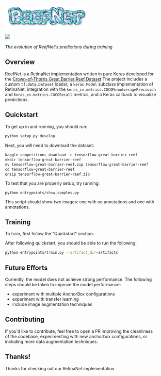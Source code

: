 ![reefnet logo](media/reefnet.png)

<img src="media/learning.gif" width="400px"/>

*The evolution of ReefNet's predictions during training*

## Overview

ReefNet is a RetinaNet implementation written in pure Keras developed for the
[Crown-of-Thorns Great Barrier Reef Dataset](https://www.kaggle.com/competitions/tensorflow-great-barrier-reef/overview)
The project includes a custom `tf.data.Dataset` loader, a `keras.Model` subclass
implementation of RetinaNet, integration with the `keras_cv.metrics.COCOMeanAveragePrecision`
and `keras_cv.metrics.COCORecall` metrics, and a Keras callback to visualize
predictions.

## Quickstart

To get up in and running, you should run:
```bash
python setup.py develop
```

Next, you will need to download the dataset:
```
kaggle competitions download -c tensorflow-great-barrier-reef
mkdir tensorflow-great-barrier-reef
mv tensorflow-great-barrier-reef.zip tensorflow-great-barrier-reef
cd tensorflow-great-barrier-reef
unzip tensorflow-great-barrier-reef.zip
```

To test that you are properly setup, try running:

```
python entrypoints/show_samples.py
```

This script should show two images: one with no annotations and one with annotations.

## Training

To train, first follow the "Quickstart" section.

After following quickstart, you should be able to run the following:

```bash
python entrypoints/train.py --artifact_dir=artifacts
```

## Future Efforts

Currently, the model does not achieve strong performance.  The following steps should be taken to
improve the model performance:

- experiment with multiple AnchorBox configurations
- experiment with transfer learning
- include image augmentation techniques

## Contributing

If you'd like to contribute, feel free to open a PR improving the cleanliness of the codebase,
experimenting with new anchorbox configurations, or including more data augmentation techniques.

## Thanks!
Thanks for checking out our RetinaNet implementation.
